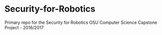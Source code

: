 # Security-for-Robotics
Primary repo for the Security for Robotics OSU Computer Science Capstone Project - 2016/2017
